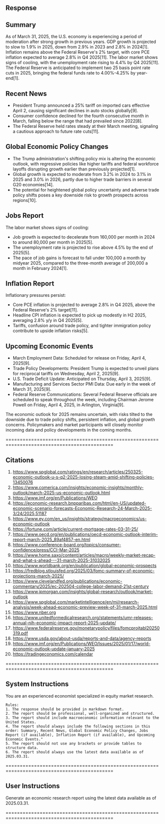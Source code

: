 ## Response

## Summary

As of March 31, 2025, the U.S. economy is experiencing a period of moderation after strong growth in previous years. GDP growth is projected to slow to 1.9% in 2025, down from 2.9% in 2023 and 2.8% in 2024[1]. Inflation remains above the Federal Reserve's 2% target, with core PCE inflation expected to average 2.8% in Q4 2025[11]. The labor market shows signs of cooling, with the unemployment rate rising to 4.4% by Q4 2025[11]. The Federal Reserve is anticipated to implement two 25 basis point rate cuts in 2025, bringing the federal funds rate to 4.00%-4.25% by year-end[1].

## Recent News

- President Trump announced a 25% tariff on imported cars effective April 2, causing significant declines in auto stocks globally[9].
- Consumer confidence declined for the fourth consecutive month in March, falling below the range that had prevailed since 2022[8].
- The Federal Reserve held rates steady at their March meeting, signaling a cautious approach to future rate cuts[11].

## Global Economic Policy Changes

- The Trump administration's shifting policy mix is altering the economic outlook, with regressive policies like higher tariffs and federal workforce layoffs disrupting growth earlier than previously projected[1].
- Global growth is expected to moderate from 3.2% in 2024 to 3.1% in 2025 and 3.0% in 2026, partly due to higher trade barriers in several G20 economies[14].
- The potential for heightened global policy uncertainty and adverse trade policy shifts poses a key downside risk to growth prospects across regions[10].

## Jobs Report

The labor market shows signs of cooling:

- Job growth is expected to decelerate from 160,000 per month in 2024 to around 80,000 per month in 2025[5].
- The unemployment rate is projected to rise above 4.5% by the end of 2025[5].
- The pace of job gains is forecast to fall under 100,000 a month by midyear 2025, compared to the three-month average of 200,000 a month in February 2024[1].

## Inflation Report

Inflationary pressures persist:

- Core PCE inflation is projected to average 2.8% in Q4 2025, above the Federal Reserve's 2% target[11].
- Headline CPI inflation is expected to pick up modestly in H2 2025, averaging 2.8% y/y in Q4 2025[5].
- Tariffs, confusion around trade policy, and tighter immigration policy contribute to upside inflation risks[5].

## Upcoming Economic Events

- March Employment Data: Scheduled for release on Friday, April 4, 2025[9].
- Trade Policy Developments: President Trump is expected to unveil plans for reciprocal tariffs on Wednesday, April 2, 2025[9].
- U.S. Trade Deficit Update: Anticipated on Thursday, April 3, 2025[9].
- Manufacturing and Services Sector PMI Data: Due early in the week of March 31, 2025[9].
- Federal Reserve Communications: Several Federal Reserve officials are scheduled to speak throughout the week, including Chairman Jerome Powell on Friday, April 4, 2025, in Arlington, Virginia[9].

The economic outlook for 2025 remains uncertain, with risks tilted to the downside due to trade policy shifts, persistent inflation, and global growth concerns. Policymakers and market participants will closely monitor incoming data and policy developments in the coming months.

============================================================================================

## Citations

1. https://www.spglobal.com/ratings/en/research/articles/250325-economic-outlook-u-s-q2-2025-losing-steam-amid-shifting-policies-13450076
2. https://www.comerica.com/insights/economic-insights/monthly-outlook/march-2025-us-economic-outlook.html
3. https://www.imf.org/en/Publications/WEO
4. https://economic-research.bnpparibas.com/html/en-US/updated-economic-scenario-forecasts-Economic-Research-24-March-2025-3/24/2025,51187
5. https://www.ey.com/en_us/insights/strategy/macroeconomics/us-economic-outlook
6. https://fortune.com/article/current-mortgage-rates-03-31-25/
7. https://www.oecd.org/en/publications/oecd-economic-outlook-interim-report-march-2025_89af4857-en.html
8. https://www.conference-board.org/topics/consumer-confidence/press/CCI-Mar-2025
9. https://www.home.saxo/content/articles/macro/weekly-market-recap-and-what-s-ahead---31-march-2025-31032025
10. https://www.worldbank.org/en/publication/global-economic-prospects
11. https://fredblog.stlouisfed.org/2025/03/fomc-summary-of-economic-projections-march-2025/
12. https://www.clevelandfed.org/publications/economic-commentary/2025/ec-202504-college-labor-demand-21st-century
13. https://www.jpmorgan.com/insights/global-research/outlook/market-outlook
14. https://www.spglobal.com/marketintelligence/en/mi/research-analysis/week-ahead-economic-preview-week-of-31-march-2025.html
15. https://www.nber.org
16. https://www.unitedformedicalresearch.org/statements/umr-releases-annual-nih-economic-impact-report-2025-update/
17. https://www.federalreserve.gov/monetarypolicy/files/fomcprojtabl20250319.pdf
18. https://www.usda.gov/about-usda/reports-and-data/agency-reports
19. https://www.imf.org/en/Publications/WEO/Issues/2025/01/17/world-economic-outlook-update-january-2025
20. https://tradingeconomics.com/calendar

============================================================================================

## System Instructions

You are an experienced economist specialized in equity market research.

    Rules:
    1. The response should be provided in markdown format.
    2. The report should be professional, well-organized and structured.
    3. The report should include macroeconomic information relevant to the United States.
    4. The report should always include the following sections in this order: Summary, Recent News, Global Economic Policy Changes, Jobs Report (if available), Inflation Report (if available), and Upcoming Economic Events."
    5. The report should not use any brackets or provide tables to structure data.
    6. The report should always use the latest data available as of 2025.03.31.

============================================================================================

## User Instructions

Generate an economic research report using the latest data available as of 2025.03.31.

============================================================================================


